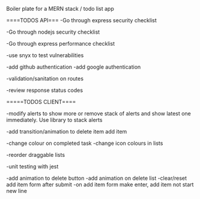 Boiler plate for a MERN stack / todo list app

====TODOS API===
-Go through express security checklist

-Go through nodejs security checklist

-Go through express performance checklist

-use snyx to test vulnerabilities

-add github authentication
-add google authentication

-validation/sanitation on routes

-review response status codes

=====TODOS CLIENT====

-modify alerts to show more or remove stack of alerts and show latest one immediately. Use library to stack alerts

-add transition/animation to delete item add item

-change colour on completed task
-change icon colours in lists

-reorder draggable lists

-unit testing with jest

-add animation to delete button
-add animation on delete list
-clear/reset add item form after submit
-on add item form make enter, add item not start new line
